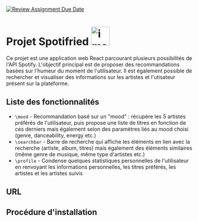 [![Review Assignment Due Date](https://classroom.github.com/assets/deadline-readme-button-24ddc0f5d75046c5622901739e7c5dd533143b0c8e959d652212380cedb1ea36.svg)](https://classroom.github.com/a/FtN3xYxl)
# Projet Spotifried <img src="https://github.com/ensc-mobi/projet-2024-boissie_morin/assets/118723992/cbc7691b-ae3e-4925-bbe5-1d3576b221ed" alt="image" width="50" height="50">

Ce projet est une application web React parcourant plusieurs possibilités de l'API Spotify. L'objectif principal est de proposer des recommandations basées sur l'humeur du moment de l'utilisateur. Il est également possible de rechercher et visualiser des informations sur les artistes et l'utisateur présent sur la plateforme.

## Liste des fonctionnalités

  * `\mood` - Recommandation basé sur un "mood" : récupère les 5 artistes préférés de l'utilisateur, puis propose une liste de titres en fonction de ces derniers mais également selon des paramètres liés au mood choisi (genre, danceability, energy etc.)
  * `\searchbar` - Barre de recherche qui affiche les éléments en lien avec la recherche (artiste, album, titres) mais également des éléments similaires (même genre de musique, même type d'artistes etc.)
  * `\profile` - Condense quelques statistiques personnelles de l'utilisateur en renvoyant les informations personnelles, les titres préférés, les artistes et les artistes suivis
 
## URL 

## Procédure d'installation 




